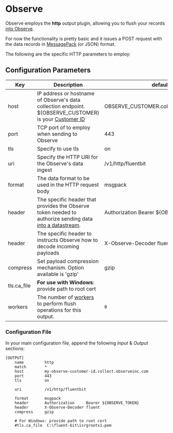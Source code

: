 # Observe

Observe employs the **http** output plugin, allowing you to flush your records [into Observe](https://docs.observeinc.com/en/latest/content/data-ingestion/forwarders/fluentbit.html).

For now the functionality is pretty basic and it issues a POST request with the data records in [MessagePack](http://msgpack.org) (or JSON) format.

The following are the specific HTTP parameters to employ:

## Configuration Parameters

| Key                        | Description                                                                                                                                                                                                                                                                                                                        | default   |
| -------------------------- | ---------------------------------------------------------------------------------------------------------------------------------------------------------------------------------------------------------------------------------------------------------------------------------------------------------------------------------- | --------- |
| host                       | IP address or hostname of Observe's data collection endpoint.  $(OBSERVE_CUSTOMER) is your [Customer ID](https://docs.observeinc.com/en/latest/content/common-topics/HelpfulHints.html?highlight=customer%20id#customer-id)                                                                                                                                                                                                                                                                      | OBSERVE_CUSTOMER.collect.observeinc.com |
| port                       | TCP port of to employ when sending to Observe                                                                                                                                                                                                                                                                                      | 443      |
| tls                        | Specify to use tls                                                                                                                                                                                                                                                                                                                 | on       |
| uri                        | Specify the HTTP URI for the Observe's data ingest                                                                                                                                                                                                                                                                                 | /v1/http/fluentbit |
| format                     | The data format to be used in the HTTP request body                                                                                                                                                                                                                                                                                | msgpack   |
| header                     | The specific header that provides the Observe token needed to authorize sending data [into a datastream](https://docs.observeinc.com/en/latest/content/data-ingestion/datastreams.html?highlight=ingest%20token#create-a-datastream).                                                                                                                                                                                                                                                              | Authorization     Bearer ${OBSERVE_TOKEN} |
| header                     | The specific header to instructs Observe how to decode incoming payloads                                                                                                                                                                                                                                                           | X-Observe-Decoder fluent |
| compress                   | Set payload compression mechanism. Option available is 'gzip'                                                                                                                                                                                                                                                                      | gzip      |
| tls.ca_file                | **For use with Windows**: provide path to root cert                                                                                                                                                                                                                                                                                |           |
| workers | The number of [workers](../../administration/multithreading.md#outputs) to perform flush operations for this output. | `0` |

### Configuration File

In your main configuration file, append the following _Input_ & _Output_ sections:

```text
[OUTPUT]
    name         http
    match        *
    host         my-observe-customer-id.collect.observeinc.com
    port         443
    tls          on

    uri          /v1/http/fluentbit

    format       msgpack
    header       Authorization     Bearer ${OBSERVE_TOKEN}
    header       X-Observe-Decoder fluent
    compress     gzip

    # For Windows: provide path to root cert
    #tls.ca_file  C:\fluent-bit\isrgrootx1.pem

```
